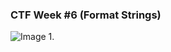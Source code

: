 ### CTF Week #6 (Format Strings)


![Image 1.](https://git.fe.up.pt/fsi/fsi2425/logs/l05g06/-/raw/main/Images/CTF6_1.png)
